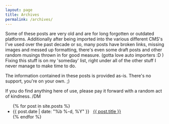 ```yaml
---
layout: page
title: Archives
permalink: /archives/
---
```


<p>Some of these posts are very old and are for long forgotten or outdated platforms. Additionally after being imported into the various different CMS's I've used over the past decade or so, many posts have broken links, missing images and messed up formatting, there's even some draft posts and other random musings thrown in for good measure. (gotta love auto importers :D ) Fixing this stuff is on my 'someday' list, right under all of the other stuff I never manage to make time to do.</p>
<p>The information contained in these posts is provided as-is. There's no support, you're on your own. ;)</p> 
<p>If you do find anything here of use, please pay it forward with a random act of kindness. /DM</p>
<ul class="posts">
  {% for post in site.posts %}
    <li>
      <span class="post-date">{{ post.date | date: "%b %-d, %Y" }}</span>&nbsp;&nbsp;
      <a href="{{ post.url | relative_url }}">{{ post.title }}</a>
    </li>
  {% endfor %}
</ul>
